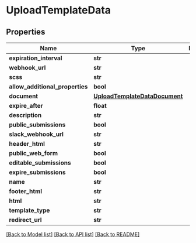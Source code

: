 # UploadTemplateData

## Properties
Name | Type | Description | Notes
------------ | ------------- | ------------- | -------------
**expiration_interval** | **str** |  | [optional] 
**webhook_url** | **str** |  | [optional] 
**scss** | **str** |  | [optional] 
**allow_additional_properties** | **bool** |  | [optional] 
**document** | [**UploadTemplateDataDocument**](UploadTemplateDataDocument.md) |  | [optional] 
**expire_after** | **float** |  | [optional] 
**description** | **str** |  | [optional] 
**public_submissions** | **bool** |  | [optional] 
**slack_webhook_url** | **str** |  | [optional] 
**header_html** | **str** |  | [optional] 
**public_web_form** | **bool** |  | [optional] 
**editable_submissions** | **bool** |  | [optional] 
**expire_submissions** | **bool** |  | [optional] 
**name** | **str** |  | [optional] 
**footer_html** | **str** |  | [optional] 
**html** | **str** |  | [optional] 
**template_type** | **str** |  | [optional] 
**redirect_url** | **str** |  | [optional] 

[[Back to Model list]](../README.md#documentation-for-models) [[Back to API list]](../README.md#documentation-for-api-endpoints) [[Back to README]](../README.md)


